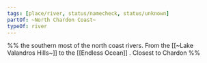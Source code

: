 ```yaml
---
tags: [place/river, status/namecheck, status/unknown]
partOf: ~North Chardon Coast~
typeOf: river
---
```

%% the southern most of the north coast rivers. From the [[~Lake Valandros Hills~]] to the [[Endless Ocean]] . Closest to Chardon %%
